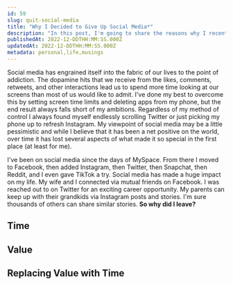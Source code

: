 ```yaml
---
id: 59
slug: quit-social-media
title: "Why I Decided to Give Up Social Media*"
description: "In this post, I'm going to share the reasons why I recently made the decision to step away from a handful of social media platforms. I'll also touch on how I plan to replace the value that social media provided me with other alternatives. Let's dive in!"
publishedAt: 2022-12-DDTHH:MM:SS.000Z
updatedAt: 2022-12-DDTHH:MM:SS.000Z
metadata: personal,life,musings
---
```


Social media has engrained itself into the fabric of our lives to the point of addiction. The dopamine hits that we receive from the likes, comments, retweets, and other interactions lead us to spend more time looking at our screens than most of us would like to admit. I've done my best to overcome this by setting screen time limits and deleting apps from my phone, but the end result always falls short of my ambitions. Regardless of my method of control I always found myself endlessly scrolling Twitter or just picking my phone up to refresh Instagram. My viewpoint of social media may be a little pessimistic and while I believe that it has been a net positive on the world, over time it has lost several aspects of what made it so special in the first place (at least for me).

I've been on social media since the days of MySpace. From there I moved to Facebook, then added Instagram, then Twitter, then Snapchat, then Reddit, and I even gave TikTok a try. Social media has made a huge impact on my life. My wife and I connected via mutual friends on Facebook. I was reached out to on Twitter for an exciting career opportunity. My parents can keep up with their grandkids via Instagram posts and stories. I'm sure thousands of others can share similar stories. **So why did I leave?**

## Time

## Value

## Replacing Value with Time
